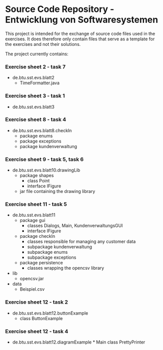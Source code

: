 # Source Code Repository - Entwicklung von Softwaresystemen

This project is intended for the exchange of source code files used in the exercises. It does therefore only contain files that serve as a template for the exercises and not their solutions.

The project currently contains:

### Exercise sheet 2 - task 7
* de.btu.sst.evs.blatt2
    * TimeFormatter.java

### Exercise sheet 3 - task 1
* de.btu.sst.evs.blatt3

### Exercise sheet 8 - task 4
* de.btu.sst.evs.blatt8.checkIn
	* package enums
	* package exceptions
	* package kundenverwaltung

### Exercise sheet 9 - task 5, task 6
* de.btu.sst.evs.blatt10.drawingLib
	* package shapes
		* class Point
		* interface IFigure
	* jar file containing the drawing library

### Exercise sheet 11 - task 5
* de.btu.sst.evs.blatt11
	* package gui
		* classes Dialogs, Main, KundenverwaltungsGUI
		* interface IFigure
	* package checkIn
		* classes responsible for managing any customer data
		* subpackage kundenverwaltung
		* subpackage enums
		* subpackage exceptions			
	* package persistence
		* classes wrapping the opencsv library
* lib
	* opencsv.jar
* data
	* Beispiel.csv

### Exercise sheet 12 - task 2
* de.btu.sst.evs.blatt12.buttonExample
	* class ButtonExample

### Exercise sheet 12 - task 4
* de.btu.sst.evs.blatt12.diagramExample
		* Main class PrettyPrinter